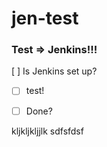# jen-test
### Test => Jenkins!!!
[ ] Is Jenkins set up?

- [ ] test!
* [ ] Done? 

kljkljkljjlk
sdfsfdsf
